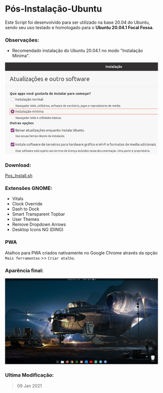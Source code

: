 # Pós-Instalação-Ubuntu #

Este Script foi desenvolvido para ser utilizado na base 20.04 do Ubuntu, sendo seu uso testado e homologado para o **Ubuntu 20.04.1 Focal Fossa**.

### Observações:

* Recomendado instalação do Ubuntu 20.04.1 no modo "Instalação Mínima".

![](files/minimal.png)

### Download:

[Pos_Install.sh](https://github.com/ciro-mota/Pos-Instalacao-Ubuntu/raw/master/.files/Pos_Install.sh)

### Extensões GNOME:

- Vitals   
- Clock Override   
- Dash to Dock   
- Smart Transparent Topbar   
- User Themes   
- Remove Dropdown Arrows  
- Desktop Icons NG (DING)

### PWA

Atalhos para PWA criados nativamente no Google Chrome através da opção `Mais ferramentas` >> `Criar atalho`.

### Aparência final:

![](files/screenshot.png)

### Ultima Modificação:
>09 Jan 2021
